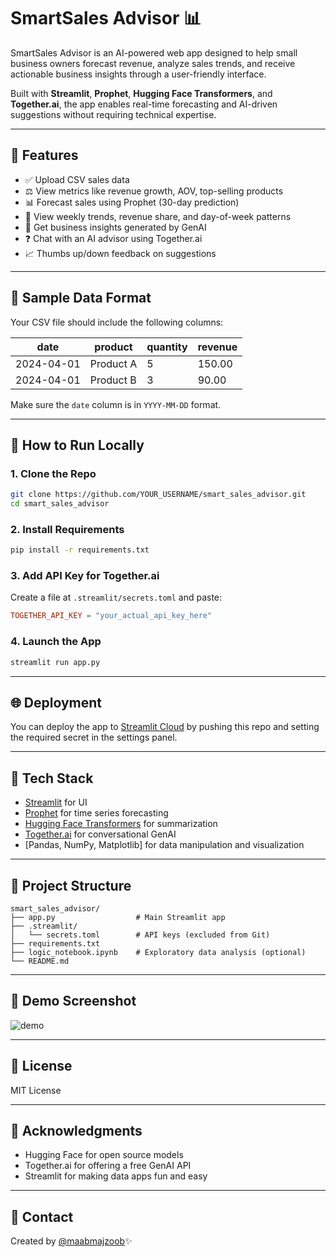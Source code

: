 # SmartSales Advisor 📊

SmartSales Advisor is an AI-powered web app designed to help small business owners forecast revenue, analyze sales trends, and receive actionable business insights through a user-friendly interface.

Built with **Streamlit**, **Prophet**, **Hugging Face Transformers**, and **Together.ai**, the app enables real-time forecasting and AI-driven suggestions without requiring technical expertise.

---

## 💼 Features

* ✅ Upload CSV sales data
* ⚖️ View metrics like revenue growth, AOV, top-selling products
* 📊 Forecast sales using Prophet (30-day prediction)
* 🧪 View weekly trends, revenue share, and day-of-week patterns
* 🤖 Get business insights generated by GenAI
* ❓ Chat with an AI advisor using Together.ai
* 📈 Thumbs up/down feedback on suggestions

---

## 📂 Sample Data Format

Your CSV file should include the following columns:

| date       | product   | quantity | revenue |
| ---------- | --------- | -------- | ------- |
| 2024-04-01 | Product A | 5        | 150.00  |
| 2024-04-01 | Product B | 3        | 90.00   |

Make sure the `date` column is in `YYYY-MM-DD` format.

---

## 🚀 How to Run Locally

### 1. Clone the Repo

```bash
git clone https://github.com/YOUR_USERNAME/smart_sales_advisor.git
cd smart_sales_advisor
```

### 2. Install Requirements

```bash
pip install -r requirements.txt
```

### 3. Add API Key for Together.ai

Create a file at `.streamlit/secrets.toml` and paste:

```toml
TOGETHER_API_KEY = "your_actual_api_key_here"
```

### 4. Launch the App

```bash
streamlit run app.py
```

---

## 🌐 Deployment

You can deploy the app to [Streamlit Cloud](https://streamlit.io/cloud) by pushing this repo and setting the required secret in the settings panel.

---

## 🔧 Tech Stack

* [Streamlit](https://streamlit.io) for UI
* [Prophet](https://facebook.github.io/prophet/) for time series forecasting
* [Hugging Face Transformers](https://huggingface.co) for summarization
* [Together.ai](https://together.ai) for conversational GenAI
* \[Pandas, NumPy, Matplotlib] for data manipulation and visualization

---

## 📅 Project Structure

```
smart_sales_advisor/
├── app.py                  # Main Streamlit app
├── .streamlit/
│   └── secrets.toml        # API keys (excluded from Git)
├── requirements.txt
├── logic_notebook.ipynb    # Exploratory data analysis (optional)
└── README.md
```

---

## 🚀 Demo Screenshot

![demo](assets/screenshot.png) <!-- optional if you add assets -->

---

## 📖 License

MIT License

---

## 🙏 Acknowledgments

* Hugging Face for open source models
* Together.ai for offering a free GenAI API
* Streamlit for making data apps fun and easy

---

## 💌 Contact

Created by [@maabmajzoob](https://www.linkedin.com/in/maab-majzoob-a54282189/)✨
